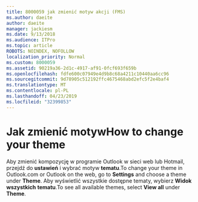 ```yaml
---
title: 8000059 jak zmienić motyw akcji (FMS)
ms.author: daeite
author: daeite
manager: jackiesm
ms.date: 9/13/2018
ms.audience: ITPro
ms.topic: article
ROBOTS: NOINDEX, NOFOLLOW
localization_priority: Normal
ms.custom: 8000059
ms.assetid: 90219a36-2d1c-4917-af91-0fcf693f659b
ms.openlocfilehash: fdfe600c07949e4d9b8c68a4211c10440aa6cc96
ms.sourcegitcommit: 9d78905c512192ffc4675468abd2efc5f2e4baf4
ms.translationtype: MT
ms.contentlocale: pl-PL
ms.lasthandoff: 04/23/2019
ms.locfileid: "32399853"
---
```

# <a name="how-to-change-your-theme"></a><span data-ttu-id="9a422-102">Jak zmienić motyw</span><span class="sxs-lookup"><span data-stu-id="9a422-102">How to change your theme</span></span>

<span data-ttu-id="9a422-103">Aby zmienić kompozycję w programie Outlook w sieci web lub Hotmail, przejdź do **ustawień** i wybrać motyw **tematu**.</span><span class="sxs-lookup"><span data-stu-id="9a422-103">To change your theme in Outlook.com or Outlook on the web, go to **Settings** and choose a theme under **Theme**.</span></span> <span data-ttu-id="9a422-104">Aby wyświetlić wszystkie dostępne tematy, wybierz **Widok wszystkich** **tematu**.</span><span class="sxs-lookup"><span data-stu-id="9a422-104">To see all available themes, select **View all** under **Theme**.</span></span> 
  

